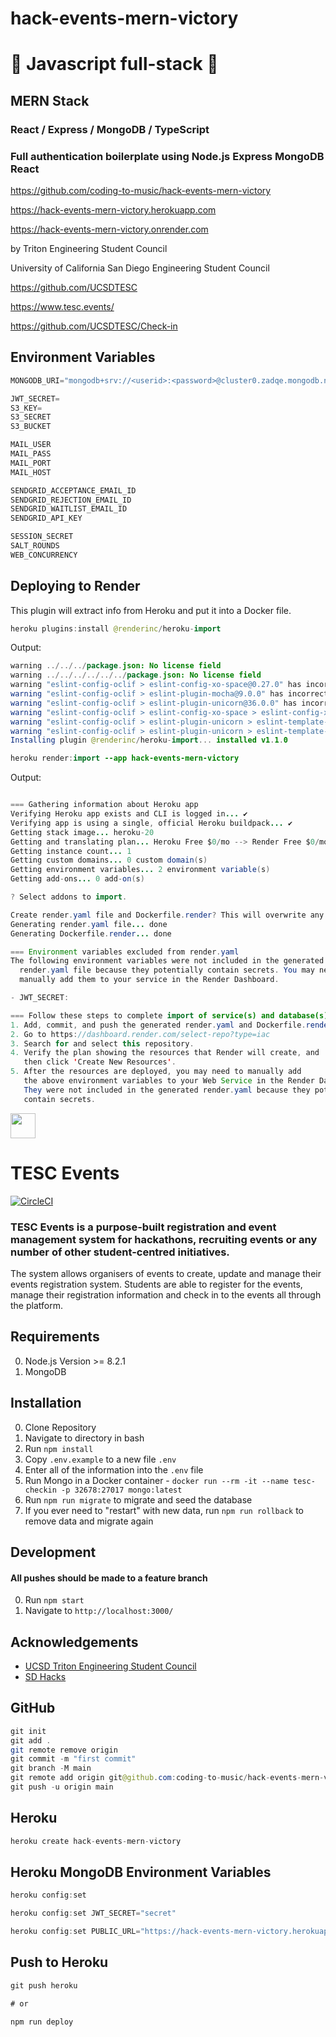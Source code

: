 # hack-events-mern-victory

# 🚀 Javascript full-stack 🚀

## MERN Stack

### React / Express / MongoDB / TypeScript

### Full authentication boilerplate using Node.js Express MongoDB React

https://github.com/coding-to-music/hack-events-mern-victory

https://hack-events-mern-victory.herokuapp.com

https://hack-events-mern-victory.onrender.com

by Triton Engineering Student Council

University of California San Diego Engineering Student Council

https://github.com/UCSDTESC

https://www.tesc.events/

https://github.com/UCSDTESC/Check-in

## Environment Variables

```java
MONGODB_URI="mongodb+srv://<userid>:<password>@cluster0.zadqe.mongodb.net/expense-tracker-mern-material?retryWrites=true&w=majority"

JWT_SECRET=
S3_KEY=
S3_SECRET
S3_BUCKET

MAIL_USER
MAIL_PASS
MAIL_PORT
MAIL_HOST

SENDGRID_ACCEPTANCE_EMAIL_ID
SENDGRID_REJECTION_EMAIL_ID
SENDGRID_WAITLIST_EMAIL_ID
SENDGRID_API_KEY

SESSION_SECRET
SALT_ROUNDS
WEB_CONCURRENCY

```

## Deploying to Render

This plugin will extract info from Heroku and put it into a Docker file.

```java
heroku plugins:install @renderinc/heroku-import
```

Output:

```java
warning ../../../package.json: No license field
warning ../../../../../../package.json: No license field
warning "eslint-config-oclif > eslint-config-xo-space@0.27.0" has incorrect peer dependency "eslint@>=7.20.0".
warning "eslint-config-oclif > eslint-plugin-mocha@9.0.0" has incorrect peer dependency "eslint@>=7.0.0".
warning "eslint-config-oclif > eslint-plugin-unicorn@36.0.0" has incorrect peer dependency "eslint@>=7.32.0".
warning "eslint-config-oclif > eslint-config-xo-space > eslint-config-xo@0.35.0" has incorrect peer dependency "eslint@>=7.20.0".
warning "eslint-config-oclif > eslint-plugin-unicorn > eslint-template-visitor@2.3.2" has incorrect peer dependency "eslint@>=7.0.0".
warning "eslint-config-oclif > eslint-plugin-unicorn > eslint-template-visitor > @babel/eslint-parser@7.16.3" has incorrect peer dependency "eslint@^7.5.0 || ^8.0.0".
Installing plugin @renderinc/heroku-import... installed v1.1.0
```

```java
heroku render:import --app hack-events-mern-victory
```

Output:

```java

=== Gathering information about Heroku app
Verifying Heroku app exists and CLI is logged in... ✔️
Verifying app is using a single, official Heroku buildpack... ✔️
Getting stack image... heroku-20
Getting and translating plan... Heroku Free $0/mo --> Render Free $0/mo
Getting instance count... 1
Getting custom domains... 0 custom domain(s)
Getting environment variables... 2 environment variable(s)
Getting add-ons... 0 add-on(s)

? Select addons to import.

Create render.yaml file and Dockerfile.render? This will overwrite any existing files with the same name. (y/n): y
Generating render.yaml file... done
Generating Dockerfile.render... done

=== Environment variables excluded from render.yaml
The following environment variables were not included in the generated
  render.yaml file because they potentially contain secrets. You may need to
  manually add them to your service in the Render Dashboard.

- JWT_SECRET:

=== Follow these steps to complete import of service(s) and database(s) to Render
1. Add, commit, and push the generated render.yaml and Dockerfile.render to GitHub or GitLab.
2. Go to https://dashboard.render.com/select-repo?type=iac
3. Search for and select this repository.
4. Verify the plan showing the resources that Render will create, and
   then click 'Create New Resources'.
5. After the resources are deployed, you may need to manually add
   the above environment variables to your Web Service in the Render Dashboard.
   They were not included in the generated render.yaml because they potentially
   contain secrets.
```

<img src="https://github.com/UCSDTESC/Check-in/blob/master/src/assets/public/img/vectors/tesc-blue.svg" height="40px" />

# TESC Events

[![CircleCI](https://circleci.com/gh/UCSDTESC/Check-in.svg?style=svg)](https://circleci.com/gh/UCSDTESC/Check-in)

### TESC Events is a purpose-built registration and event management system for hackathons, recruiting events or any number of other student-centred initiatives.

The system allows organisers of events to create, update and manage their events registration system. Students are able to register for the events, manage their registration information and check in to the events all through the platform.

## Requirements

0. Node.js Version >= 8.2.1
1. MongoDB

## Installation

0. Clone Repository
1. Navigate to directory in bash
2. Run `npm install`
3. Copy `.env.example` to a new file `.env`
4. Enter all of the information into the `.env` file
5. Run Mongo in a Docker container - `docker run --rm -it --name tesc-checkin -p 32678:27017 mongo:latest`
6. Run `npm run migrate` to migrate and seed the database
7. If you ever need to "restart" with new data, run `npm run rollback` to remove data and migrate again

## Development

#### All pushes should be made to a feature branch

0. Run `npm start`
1. Navigate to `http://localhost:3000/`

## Acknowledgements

- [UCSD Triton Engineering Student Council](http://tesc.ucsd.edu)
- [SD Hacks](https://github.com/SDHacks)

## GitHub

```java
git init
git add .
git remote remove origin
git commit -m "first commit"
git branch -M main
git remote add origin git@github.com:coding-to-music/hack-events-mern-victory.git
git push -u origin main
```

## Heroku

```java
heroku create hack-events-mern-victory
```

## Heroku MongoDB Environment Variables

```java
heroku config:set

heroku config:set JWT_SECRET="secret"

heroku config:set PUBLIC_URL="https://hack-events-mern-victory.herokuapp.com"
```

## Push to Heroku

```java
git push heroku

# or

npm run deploy
```
